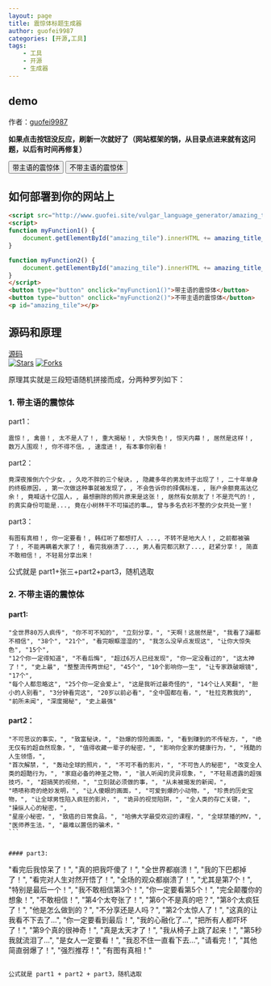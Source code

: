 ```yaml
---
layout: page
title: 震惊体标题生成器
author: guofei9987
categories: [开源,工具]
tags:
    - 工具
    - 开源
    - 生成器
---
```


## demo
作者：[guofei9987](https://github.com/guofei9987/)

**如果点击按钮没反应，刷新一次就好了（网站框架的锅，从目录点进来就有这问题，以后有时间再修复）**

<script src="https://www.guofei.site/vulgar_language_generator/amazing_title/amazing_title.js"></script>
<script>
function myFunction1() {
    document.getElementById("amazing_tile").innerHTML += amazing_title_1();
}

function myFunction2() {
    document.getElementById("amazing_tile").innerHTML += amazing_title_2();
}
</script>
<button type="button" onclick="myFunction1()">带主语的震惊体</button>
<button type="button" onclick="myFunction2()">不带主语的震惊体</button>
<p id="amazing_tile"></p>



## 如何部署到你的网站上

```html
<script src="http://www.guofei.site/vulgar_language_generator/amazing_title/amazing_title.js"></script>
<script>
function myFunction1() {
    document.getElementById("amazing_tile").innerHTML += amazing_title_1();
}

function myFunction2() {
    document.getElementById("amazing_tile").innerHTML += amazing_title_2();
}
</script>
<button type="button" onclick="myFunction1()">带主语的震惊体</button>
<button type="button" onclick="myFunction2()">不带主语的震惊体</button>
<p id="amazing_tile"></p>
```


## 源码和原理

[源码](https://github.com/guofei9987/vulgar_language_generator)  
[![Stars](https://img.shields.io/github/stars/guofei9987/vulgar_language_generator.svg?label=Stars&style=social)](https://github.com/guofei9987/vulgar_language_generator/stargazers)
[![Forks](https://img.shields.io/github/forks/guofei9987/vulgar_language_generator.svg?label=Fork&style=social)](https://github.com/guofei9987/vulgar_language_generator/network/members)

原理其实就是三段短语随机拼接而成，分两种罗列如下：
### 1. 带主语的震惊体
part1：
```
震惊！, 禽兽！, 太不是人了！, 重大揭秘！, 大惊失色！, 惊天内幕！, 居然是这样！, 数万人围观！, 你不得不信，, 速度进！, 有本事你别看！
```

part2：
```
竟深夜推倒六个少女，, 久吃不胖的三个秘诀，, 隐藏多年的男友终于出现了！, 二十年单身的终极原因，, 第一次做这种事就被发现了，, 不会告诉你的择偶标准，, 账户余额竟高达亿余！, 竟喊话十亿国人，, 最想删除的照片原来是这张！, 居然有女朋友了！不是充气的！, 的真实身份可能是..., 竟在小树林干不可描述的事…, 曾与多名衣衫不整的少女共处一室！
```

part3：
```
有图有真相！, 你一定要看！, 韩红听了都想打人 ..., 不转不是地大人！, 之前都被骗了！, 不能再瞒着大家了！, 看完我崩溃了..., 男人看完都沉默了..., 赶紧分享！, 简直不敢相信！, 不轻易分享出来！
```

公式就是 part1+张三+part2+part3，随机选取


### 2. 不带主语的震惊体
#### part1:
```
"全世界80万人疯传", "你不可不知的", "立刻分享，", "天啊！这居然是", "我看了3遍都不相信", "38个", "21个", "看完眼眶湿湿的", "我怎么没早点发现这", "让你大惊失色", "15个",
"12个你一定得知道", "不看后悔", "超过6万人已经发现", "你一定没看过的", "这太神了！", "史上最", "整整流传两世纪", "45个", "10个影响你一生", "让专家跌破眼镜", "17个",
"每个人都忽略这", "25个你一定会爱上", "这是我听过最奇怪的", "14个让人笑翻", "胆小的人别看", "3分钟看完这", "20岁以前必看", "全中国都在看，", "杜拉克教我的", "前所未闻", "深度揭秘", "史上最强"
```


#### part2：

```
"不可思议的事实，", "致富秘诀，", "劲爆的惊险画面，", "看到赚到的不传秘方，", "绝无仅有的超自然现象，", "值得收藏一辈子的秘密，", "影响你全家的健康行为，", "残酷的人生领悟，",
"首次解禁，", "轰动全球的照片，", "不可不看的影片，", "不可告人的秘密", "改变全人类的超酷行为，", "家庭必备的神圣之物，", "骇人听闻的灵异现象，", "不轻易透露的超强技巧，", "超搞笑的视频，", "立刻就必须做的事，", "从未被揭发的新闻，",
"啧啧称奇的绝妙发明，", "让人傻眼的画面，", "可爱到爆的小动物，", "珍贵的历史宝物，", "让全球男性陷入疯狂的影片，", "诡异的视觉陷阱，", "全人类的存亡关键，", "操纵人心的秘密，",
"星座小秘密，", "致癌的日常食品，", "哈佛大学最受欢迎的课程，", "全球禁播的MV，", "医师养生法，", "最难以置信的骗术，"
​```


#### part3:
```
"看完后我惊呆了！", "真的把我吓傻了！", "全世界都崩溃！", "我的下巴都掉了！", "看完对人生对然开悟了！", "全场的观众都崩溃了！", "尤其是第7个！", "特别是最后一个！", "我不敢相信第3个！", "你一定要看第5个！", "完全颠覆你的想象！", "不敢相信！", "第4个太夸张了！", "第6个不是真的吧？", "第8个太疯狂了！", "他是怎么做到的？", "不分享还是人吗？", "第2个太惊人了！", "这真的让我看不下去了…", "你一定要看到最后！", "我的心融化了…", "把所有人都吓坏了！", "第9个真的很神奇！", "真是太天才了！", "我从椅子上跳了起来！", "第5秒我就流泪了…", "是女人一定要看！", "我忍不住一直看下去…", "请看完！", "其他简直弱爆了！", "强烈推荐！", "有图有真相！"
```

公式就是 part1 + part2 + part3，随机选取
